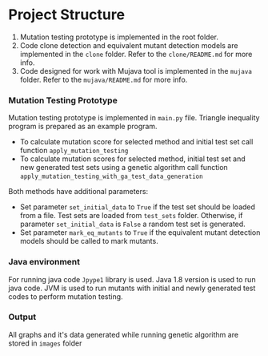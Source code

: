 # Project Structure

1. Mutation testing prototype is implemented in the root folder.
2. Code clone detection and equivalent mutant detection models are implemented in the `clone` folder.
Refer to the `clone/README.md` for more info. 
3. Code designed for work with Mujava tool is implemented in the  `mujava` folder.
Refer to the `mujava/README.md` for more info.

### Mutation Testing Prototype

Mutation testing prototype is implemented in `main.py` file. 
Triangle inequality program is prepared as an example program.
* To calculate mutation score for selected method and initial test set call function `apply_mutation_testing`
* To calculate mutation scores for selected method, initial test set and new generated test sets 
using a genetic algorithm call function `apply_mutation_testing_with_ga_test_data_generation`

Both methods have additional parameters:
* Set parameter `set_initial_data` to `True` if the test set should be loaded from a file. 
Test sets are loaded from `test_sets` folder.
Otherwise, if parameter `set_initial_data` is `False` a random test set is generated.
* Set parameter `mark_eq_mutants` to `True` if the equivalent mutant detection models should be called to mark mutants.

### Java environment

For running java code `Jpype1` library is used.
Java 1.8 version is used to run java code. 
JVM is used to run mutants with initial and newly generated test codes to perform mutation testing.

### Output

All graphs and it's data generated while running genetic algorithm are stored in `images` folder